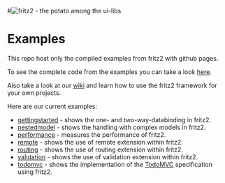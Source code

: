 #![fritz2 - the potato among the ui-libs](https://github.com/jwstegemann/fritz2/raw/master/docs/fritz2-logo-small.png)

# Examples
This repo host only the compiled examples from fritz2 with github pages.

To see the complete code from the examples you can take a look [here](https://github.com/jwstegemann/fritz2).

Also take a look at our [wiki](https://github.com/jwstegemann/fritz2/wiki)
and learn how to use the fritz2 framework for your own projects.

Here are our current examples:
* [gettingstarted](https://jamowei.github.io/fritz2-examples/gettingstarted/build/distributions/index.html) - shows the one- and two-way-databinding in fritz2.
* [nestedmodel](https://jamowei.github.io/fritz2-examples/nestedmodel/build/distributions/index.html) - shows the handling with complex models in fritz2.
* [performance](https://jamowei.github.io/fritz2-examples/performance/build/distributions/index.html) - measures the performance of fritz2.
* [remote](https://jamowei.github.io/fritz2-examples/remote/build/distributions/index.html) - shows the use of remote extension within fritz2.
* [routing](https://jamowei.github.io/fritz2-examples/routing/build/distributions/index.html) - shows the use of routing extension within fritz2.
* [validation](https://jamowei.github.io/fritz2-examples/validation/build/distributions/index.html) - shows the use of validation extension within fritz2.
* [todomvc](https://jamowei.github.io/fritz2-examples/todomvc/build/distributions/index.html) - shows the implementation of the [TodoMVC](http://todomvc.com/) specification using fritz2.